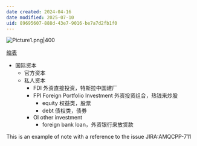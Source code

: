 ```yaml
---
date created: 2024-04-16
date modified: 2025-07-10
uid: 89695607-888d-43e7-9016-be7a7d2fb1f0
---
```


![Picture1.png|400](https://imagehosting4picgo.oss-cn-beijing.aliyuncs.com/imagehosting/fix-dir%2Fliuyishou%2Ftmp%2F2024%2F05%2F05%2F19-07-09-8ad69e4747779feea107d55b67ec8c5f-Picture1-f1ab16.png?x-oss-process=image/resize,l_400)

<!-- more -->

[缩表](缩表.md)

- 国际资本
	- 官方资本
	- 私人资本
		- FDI 外资直接投资，特斯拉中国建厂
		- FPI Foreign Portfolio Investment 外资投资组合，热钱来炒股
			- equity 权益类，股票
			- debt 债权类，债券
		- OI other investment
			- foreign bank loan，外资银行来放贷款

This is an example of note with a reference to the issue JIRA:AMQCPP-711
